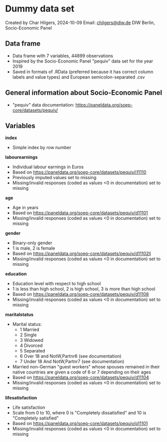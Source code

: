 # Dummy data set
Created by Char Hilgers, 2024-10-09
Email: chilgers@diw.de
DIW Berlin, Socio-Economic Panel

## Data frame 
- Data frame with 7 variables, 44899 observations
- Inspired by the Socio-Economic Panel "pequiv" data set for the year 2019
- Saved in formats of .RData (preferred because it has correct column labels and value types) and European semicolon-separated .csv

## General information about Socio-Economic Panel
- "pequiv" data documentation: https://paneldata.org/soep-core/datasets/pequiv/

## Variables
**index**
- Simple index by row number

**labourearnings**
- Individual labour earnings in Euros
- Based on https://paneldata.org/soep-core/datasets/pequiv/i11110
- Previously imputed values set to missing
- Missing/invalid responses (coded as values <0 in documentation) set to missing

**age**
- Age in years
- Based on https://paneldata.org/soep-core/datasets/pequiv/d11101
- Missing/invalid responses (coded as values <0 in documentation) set to missing

**gender**
- Binary-only gender
- 1 is male, 2 is female
- Based on https://paneldata.org/soep-core/datasets/pequiv/d11102ll
- Missing/invalid responses (coded as values <0 in documentation) set to missing

**education**
- Education level with respect to high school
- 1 is less than high school, 2 is high school, 3 is more than high school
- Based on https://paneldata.org/soep-core/datasets/pequiv/d11108
- Missing/invalid responses (coded as values <0 in documentation) set to missing

**maritalstatus**
- Marital status:
  - 1 	Married
  - 2 	Single 
  - 3 	Widowed 
  - 4 	Divorced 	
  - 5 	Separated 	
  - 6 	Over 18 and NotW,Partnr6 (see documentation)
  - 7 	Under 18 And NotW,Partnr7 (see documentation)
- Married non-German "guest workers" whose spouses remained in their native countries are given a code of 6 or 7 depending on their ages
- Based on https://paneldata.org/soep-core/datasets/pequiv/d11104
- Missing/invalid responses (coded as values <0 in documentation) set to missing

**lifesatisfaction**
- Life satisfaction
- Scale from 0 to 10, where 0 is "Completely dissatisfied" and 10 is "Completely satisfied"
- Based on https://paneldata.org/soep-core/datasets/pequiv/p11101
- Missing/invalid responses (coded as values <0 in documentation) set to missing

